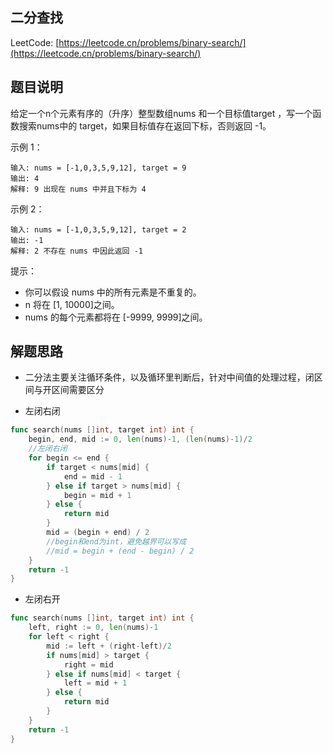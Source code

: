 ## 二分查找

LeetCode: [https://leetcode.cn/problems/binary-search/](https://leetcode.cn/problems/binary-search/)

## 题目说明

给定一个n个元素有序的（升序）整型数组nums 和一个目标值target ，写一个函数搜索nums中的 target，如果目标值存在返回下标，否则返回 -1。

示例 1：
```text
输入: nums = [-1,0,3,5,9,12], target = 9
输出: 4
解释: 9 出现在 nums 中并且下标为 4
```
示例 2：
```text
输入: nums = [-1,0,3,5,9,12], target = 2
输出: -1
解释: 2 不存在 nums 中因此返回 -1
```

提示：

- 你可以假设 nums 中的所有元素是不重复的。
- n 将在 [1, 10000]之间。
- nums 的每个元素都将在 [-9999, 9999]之间。

## 解题思路

- 二分法主要关注循环条件，以及循环里判断后，针对中间值的处理过程，闭区间与开区间需要区分

- 左闭右闭
```go
func search(nums []int, target int) int {
	begin, end, mid := 0, len(nums)-1, (len(nums)-1)/2
	//左闭右闭
	for begin <= end {
		if target < nums[mid] {
			end = mid - 1
		} else if target > nums[mid] {
			begin = mid + 1
		} else {
			return mid
		}
		mid = (begin + end) / 2
		//begin和end为int，避免越界可以写成
        //mid = begin + (end - begin) / 2
	}
	return -1
}
```

- 左闭右开
```go
func search(nums []int, target int) int {
	left, right := 0, len(nums)-1
	for left < right {
		mid := left + (right-left)/2
		if nums[mid] > target {
			right = mid
		} else if nums[mid] < target {
			left = mid + 1
		} else {
			return mid
		}
	}
	return -1
}
```